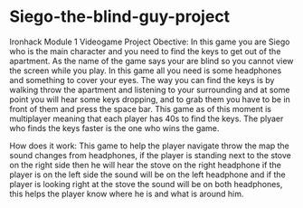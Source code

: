 # Siego-the-blind-guy-project
Ironhack Module 1 Videogame Project
Obective:
In this game you are Siego who is the main character and you need to find the keys to get out of the apartment. As the name of the game says 
your are blind so you cannot view the screen while you play. In this game all you need is some headphones and something to cover your eyes.
The way you can find the keys is by walking throw the apartment and listening to your surrounding and at some point you will hear some keys dropping, and to grab them
you have to be in front of them and press the space bar. This game as of this moment is multiplayer meaning that each player has 40s to find the keys. 
The plyaer who finds the keys faster is the one who wins the game. 

How does it work:
This game to help the player navigate throw the map the sound changes from headphones, if the player is standing next to the stove on the right side
then he will hear the stove on the right headphone if the player is on the left side the sound will be on the left headphone and if
the player is looking right at the stove the sound will be on both headphones, this helps the player know where he is and what is around him.



